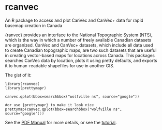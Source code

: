 # rcanvec
An R package to access and plot CanVec and CanVec+ data for rapid basemap creation in Canada

{ranvec} provides an interface to the National Topographic System (NTS), which is
the way in which a number of freely available Canadian datasets 
are organized. CanVec and CanVec+ datasets, which include all data used
to create Canadian topographic maps, are two such datasets that are useful
in creating vector-based maps for locations across Canada. This packages searches
CanVec data by location, plots it using pretty defaults, and exports it to
human-readable shapefiles for use in another GIS.

The gist of it:
```
library(rcanvec)
library(prettymapr)

canvec.qplot(bbox=searchbbox("wolfville ns", source="google"))

#or use {prettymapr} to make it look nice
prettymap(canvec.qplot(bbox=searchbbox("wolfville ns", source="google")))
```

See the [PDF Manual](https://github.com/paleolimbot/rcanvec/files/15517/rcanvec_0.1.3-manual.pdf) for more details, or see the [tutorial](https://github.com/paleolimbot/rcanvec/blob/master/tutorial/rcanvec_tutorial.md).
